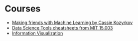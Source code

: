 # Courses

- [Making friends with Machine Learning by Cassie Kozyrkov](https://www.youtube.com/watch?v=9PBqqx38WeI&list=PLRKtJ4IpxJpDxl0NTvNYQWKCYzHNuy2xG&index=5)
- [Data Science Tools cheatsheets from MIT 15.003](https://github.com/shervinea/mit-15-003-data-science-tools)
- [Information Visualization](https://www.coursera.org/specializations/information-visualization)
